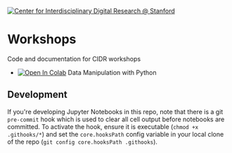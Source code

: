 [![Center for Interdisciplinary Digital Research @ Stanford](https://raw.githubusercontent.com/sul-cidr/Workshops/master/cidr-logo.no-text.240x140.png)](https://cidr.stanford.edu)

# Workshops
Code and documentation for CIDR workshops

* [![Open In Colab](https://colab.research.google.com/assets/colab-badge.svg)](https://colab.research.google.com/github/sul-cidr/Workshops/blob/master/Data_Manipulation_with_Python/Data%20Manipulation%20with%20Python.ipynb) Data Manipulation with Python


## Development
If you're developing Jupyter Notebooks in this repo, note that there is a git `pre-commit` hook which is used to clear all cell output before notebooks are committed.  To activate the hook, ensure it is executable (`chmod +x .githooks/*`) and set the `core.hooksPath` config variable in your local clone of the repo (`git config core.hooksPath .githooks`).
